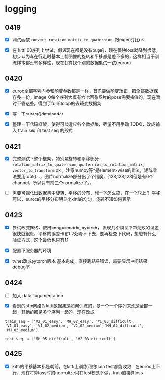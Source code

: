 # logging

## 0419

- [x] 测试函数 ```convert_rotation_matrix_to_quaternion```: 跟eigen对比ok

- [x] 在 kitti 00序列上尝试，假设现在都是没有bug的，现在很快loss就降到很低，初步认为车在行走时基本上帧图像的旋转和平移都是差不多的，这样相当于训练样本都没有多样性，现在打算找个别的数据集试一试(euroc)


## 0420

- [x] euroc全部序列内参和畸变参数都是一样，首先要做畸变矫正，把全部数据保存多一份，image_0每个序列大概有六七百张图片的pose需要插值的，现在暂时不管这些。得到了full和crop的去畸变数据集

- [x] 写一下euroc的dataloader

- [x] 整理一下代码框架，使得可以适应各个数据集，尽量不用手动 TODO，改成输入 train seq 和 test seq 的形式

## 0421

- [x] 完整测试下整个框架，特别是旋转和平移部分: ```rotation_matrix_to_quaternion```, ```quaternion_to_rotation_matrix```, ```vector_to_transform``` ok； 注意numpy等*是element-wise的乘法，矩阵乘法要用.dot()...，图片normalize部分出了个错误，[128,128,128]但是有6个channel，所以只有前三个normalize了。。

- [ ] 需要可视化出数据集中旋转、平移的分布，想一下怎么搞，在一个球上？ 平移可以，euroc的平移分布明显比kitti的均匀，旋转不知如何表示

## 0423

- [x] 尝试改变网络，使用cnngeometric_pytorch， 发现几个模型下四元数的误差很快就很低，平移的误差卡在1.2处降不下去，要再检查下代码，想想有什么验证方式，这个最低也只有1.1

- [x] 配置下服务器的环境

- [x] tvnet改成pytorch版本 基本完成，直接跑结果错误，需要显示中间结果debug下

## 0424

- [ ] 加入 data augumentation 

- [x] 看别的sfm网络对kitti数据集是如何训练的，是一个一个序列来还是全部一起，其他的都是多个序列一起的，现在改成
```
train_seq = ['V2_01_easy', 'MH_02_easy', 'V1_03_difficult', 'V1_01_easy', 'V1_02_medium', 'V2_02_medium','MH_04_difficult', 'MH_03_medium'] 

test_seq  = ['MH_05_difficult', 'V2_03_difficult']
```

## 0425

- [x] kitti的平移基本都是朝前，在kitti上训练网络train test都能收敛，在euroc上不行，现在将算loss时的normalize只在test模式下做，train直接算loss